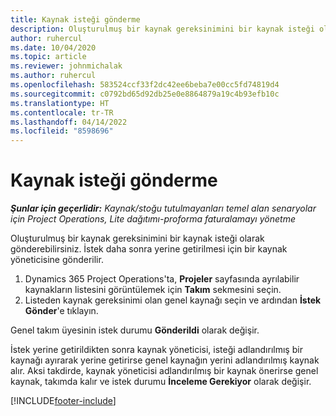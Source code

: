 ```yaml
---
title: Kaynak isteği gönderme
description: Oluşturulmuş bir kaynak gereksinimini bir kaynak isteği olarak gönderebilirsiniz. İstek daha sonra yerine getirilmesi için bir kaynak yöneticisine gönderilir.
author: ruhercul
ms.date: 10/04/2020
ms.topic: article
ms.reviewer: johnmichalak
ms.author: ruhercul
ms.openlocfilehash: 583524ccf33f2dc42ee6beba7e00cc5fd74819d4
ms.sourcegitcommit: c0792bd65d92db25e0e8864879a19c4b93efb10c
ms.translationtype: HT
ms.contentlocale: tr-TR
ms.lasthandoff: 04/14/2022
ms.locfileid: "8598696"
---
```

# <a name="submit-a-resource-request"></a>Kaynak isteği gönderme

_**Şunlar için geçerlidir:** Kaynak/stoğu tutulmayanları temel alan senaryolar için Project Operations, Lite dağıtımı-proforma faturalamayı yönetme_

Oluşturulmuş bir kaynak gereksinimini bir kaynak isteği olarak gönderebilirsiniz. İstek daha sonra yerine getirilmesi için bir kaynak yöneticisine gönderilir.

1. Dynamics 365 Project Operations'ta, **Projeler** sayfasında ayrılabilir kaynakların listesini görüntülemek için **Takım** sekmesini seçin. 
2. Listeden kaynak gereksinimi olan genel kaynağı seçin ve ardından **İstek Gönder**'e tıklayın.

Genel takım üyesinin istek durumu **Gönderildi** olarak değişir.

İstek yerine getirildikten sonra kaynak yöneticisi, isteği adlandırılmış bir kaynağı ayırarak yerine getirirse genel kaynağın yerini adlandırılmış kaynak alır. Aksi takdirde, kaynak yöneticisi adlandırılmış bir kaynak önerirse genel kaynak, takımda kalır ve istek durumu **İnceleme Gerekiyor** olarak değişir.


[!INCLUDE[footer-include](../includes/footer-banner.md)]
